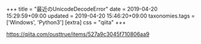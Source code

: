 +++
title = "最近のUnicodeDecodeError"
date = 2019-04-20 15:29:59+09:00
updated = 2019-04-20 15:46:20+09:00
taxonomies.tags = ['Windows', 'Python3']
[extra]
css = "qiita"
+++

<https://qiita.com/ousttrue/items/527a9c3045f710806aa9>

